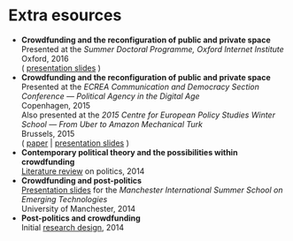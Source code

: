 # Extra esources

* **Crowdfunding and the reconfiguration of public and private space**<br>
Presented at the _Summer Doctoral Programme, Oxford Internet Institute_<br>
Oxford, 2016<br>
( [presentation slides](https://speakerdeck.com/cuducos/crowd-funding-and-politics-the-reconfiguration-of-public-and-private-space) )
* **Crowdfunding and the reconfiguration of public and private space**<br>
Presented at the _ECREA Communication and Democracy Section Conference — Political Agency in the Digital Age_<br>
Copenhagen, 2015<br>
Also presented at the _2015 Centre for European Policy Studies Winter School — From Uber to Amazon Mechanical Turk_<br>
Brussels, 2015<br>
( [paper](conferences/cd2015.adoc) | [presentation slides](https://speakerdeck.com/cuducos/crowdfunding-and-the-reconfiguration-of-public-and-private-space-1) )
* **Contemporary political theory and the possibilities within crowdfunding**<br>
[Literature review](research-design/politics.adoc) on politics, 2014
* **Crowdfunding and post-politics**<br>
[Presentation slides](https://speakerdeck.com/cuducos/crowdfunding-and-post-politics) for the _Manchester International Summer School on Emerging Technologies_<br>
University of Manchester, 2014
* **Post-politics and crowdfunding**<br>
Initial [research design](research-design/research-design.adoc), 2014